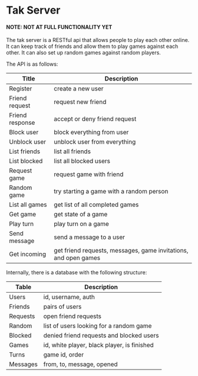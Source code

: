 Tak Server
==========

#### NOTE: NOT AT FULL FUNCTIONALITY YET

The tak server is a RESTful api that allows people to play each other online.
It can keep track of friends and allow them to play games against each other.
It can also set up random games against random players.

The API is as follows:


| Title           | Description                                                             |
|-----------------|-------------------------------------------------------------------------|
| Register        | create a new user                                                       |
| Friend request  | request new friend                                                      |
| Friend response | accept or deny friend request                                           |
| Block user      | block everything from user                                              |
| Unblock user    | unblock user from everything                                            |
| List friends    | list all friends                                                        |
| List blocked    | list all blocked users                                                  |
| Request game    | request game with friend                                                |
| Random game     | try starting a game with a random person                                |
| List all games  | get list of all completed games                                         |
| Get game        | get state of a game                                                     |
| Play turn       | play turn on a game                                                     |
| Send message    | send a message to a user                                                |
| Get incoming    | get friend requests, messages, game invitations, and open games         |

Internally, there is a database with the following structure:

| Table     | Description                                           |
|-----------|-------------------------------------------------------|
| Users     | id, username, auth                                    |
| Friends   | pairs of users                                        |
| Requests  | open friend requests                                  |
| Random    | list of users looking for a random game               |
| Blocked   | denied friend requests and blocked users              |
| Games     | id, white player, black player, is finished           |
| Turns     | game id, order                                        |
| Messages  | from, to, message, opened                             |

